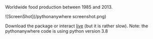 Worldwide food production between 1985 and 2013.

![ScreenShot](/pythonanywhere screenshot.png)

Download the package or interact [live](http://gracecmy.pythonanywhere.com/) (but it is rather slow).
Note: the pythonanywhere code is using python version 3.8
